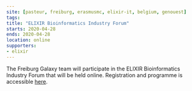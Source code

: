 ```yaml
---
site: [pasteur, freiburg, erasmusmc, elixir-it, belgium, genouest]
tags:
title: "ELIXIR Bioinformatics Industry Forum"
starts: 2020-04-28
ends: 2020-04-28
location: online
supporters:
- elixir
---
```


The Freiburg Galaxy team will participate in the ELIXIR Bioinformatics Industry Forum that will be held online. Registration and programme is accessible [here](https://docs.google.com/document/d/19K6FJAbpHn02I1pBqJoyFdfjPvAU0ZSt2Y4gmT_vgiQ/edit).
